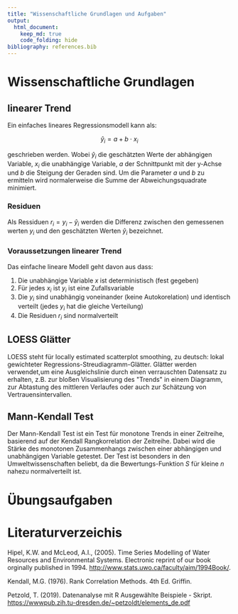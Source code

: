 ```yaml
---
title: "Wissenschaftliche Grundlagen und Aufgaben"
output: 
  html_document:
    keep_md: true
    code_folding: hide
bibliography: references.bib    
---
```



# Wissenschaftliche Grundlagen

## linearer Trend

Ein einfaches lineares Regressionsmodell kann als:

  $$ \hat{y}_i = a + b \cdot x_i $$

geschrieben werden. Wobei $\hat{y}_i$ die geschätzten Werte der abhängigen Variable, $x_i$ die unabhängige Variable, $a$ der Schnittpunkt mit der y-Achse und $b$ die Steigung der Geraden sind. Um die Parameter $a$ und $b$ zu ermitteln wird normalerweise die Summe der Abweichungsquadrate minimiert.

### Residuen

Als Ressiduen $r_i = y_i - \hat{y}_i$ werden die Differenz zwischen den gemessenen werten $y_i$ und den geschätzten Werten $\hat{y}_i$ bezeichnet.

### Voraussetzungen linearer Trend

Das einfache lineare Modell geht davon aus dass:

 1. Die unabhängige Variable $x$ ist deterministisch (fest gegeben)
 2. Für jedes $x_i$ ist $y_i$ ist eine Zufallsvariable
 3. Die $y_i$ sind unabhängig voneinander (keine Autokorelation) und identisch verteilt (jedes $y_i$ hat die gleiche Verteilung)
 4. Die Residuen $r_i$ sind normalverteilt
  
## LOESS Glätter

LOESS steht für locally estimated scatterplot smoothing, zu deutsch: lokal gewichteter Regressions-Streudiagramm-Glätter. Glätter werden verwendet,um eine Ausgleichslinie durch einen verrauschten Datensatz zu erhalten, z.B. zur bloßen Visualisierung des  "Trends"  in  einem  Diagramm,  zur  Abtastung  des  mittleren  Verlaufes  oder  auch  zur  Schätzung  von Vertrauensintervallen.

## Mann-Kendall Test

Der Mann-Kendall Test ist ein Test für monotone Trends in einer Zeitreihe, basierend auf der Kendall Rangkorrelation der Zeitreihe. Dabei wird die Stärke des monotonen Zusammenhangs zwischen einer abhängigen und unabhängigen Variable getestet. Der Test ist besonders in den Umweltwissenschaften beliebt, da die Bewertungs-Funktion $S$ für kleine $n$ nahezu normalverteilt ist.

# Übungsaufgaben



# Literaturverzeichis

Hipel, K.W. and McLeod, A.I., (2005). Time Series Modelling of Water Resources and Environmental Systems. Electronic reprint of our book orginally published in 1994. http://www.stats.uwo.ca/faculty/aim/1994Book/.

Kendall, M.G. (1976). Rank Correlation Methods. 4th Ed. Griffin.

Petzold, T. (2019). Datenanalyse mit R Ausgewählte Beispiele - Skript. https://wwwpub.zih.tu-dresden.de/~petzoldt/elements_de.pdf
